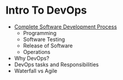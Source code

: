 # Intro To DevOps

- [Complete Software Development Process](https://github.com/Anjani-Kr-Ray/Zet/blob/master/Descriptive%20Notes/DevOps/Intro_to_DevOps.md)
	- Programming
	- Software Testing
	- Release of Software
	- Operations
- Why DevOps?
- DevOps tasks and Responsibilities
- Waterfall vs Agile